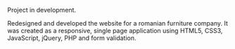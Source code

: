 Project in development. 

Redesigned and developed the website for a romanian furniture company. It was created as a responsive, single page application
using HTML5, CSS3, JavaScript, jQuery, PHP and form validation.

